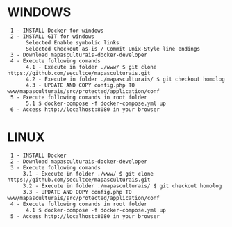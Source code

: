 

# WINDOWS
     1 - INSTALL Docker for windows
     2 - INSTALL GIT for windows 
          Selected Enable symbolic links 
          Selected Checkout as-is / Commit Unix-Style line endings 
     3 - Download mapasculturais-docker-developer
     4 - Execute following comands
          4.1 - Execute in folder ./www/ $ git clone https://github.com/secultce/mapasculturais.git
          4.2 - Execute in folder ./mapasculturais/ $ git checkout homolog
          4.3 - UPDATE AND COPY config.php TO  www/mapasculturais/src/protected/application/conf
     5 - Execute following comands in root folder
          5.1 $ docker-compose -f docker-compose.yml up
     6 - Access http://localhost:8080 in your browser

# LINUX 
     1 - INSTALL Docker 
     2 - Download mapasculturais-docker-developer
     3 - Execute following comands
         3.1 - Execute in folder ./www/ $ git clone https://github.com/secultce/mapasculturais.git
         3.2 - Execute in folder ./mapasculturais/ $ git checkout homolog
         3.3 - UPDATE AND COPY config.php TO  www/mapasculturais/src/protected/application/conf
     4 - Execute following comands in root folder
          4.1 $ docker-compose -f docker-compose.yml up
     5 - Access http://localhost:8080 in your browser 
